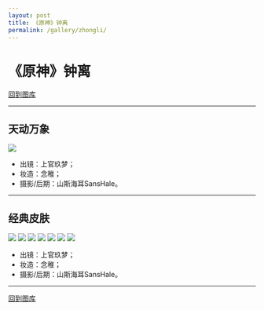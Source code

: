 ```yaml
---
layout: post
title: 《原神》钟离
permalink: /gallery/zhongli/
---
```


<haed>
    <link rel="stylesheet" href="../../css/gallery.css">
</haed>

# 《原神》钟离

[回到图库](../)

---

## 天动万象

<div class="fullsize">
    <img src="classic/zhongli-tian_dong_wan_xiang.jpg">
</div>

- 出镜：上官玖梦；
- 妆造：念稚；
- 摄影/后期：山斯海耳SansHale。

---

## 经典皮肤

<div class="horizontal">
    <img src="classic/zhongli-001.jpg">
    <img src="classic/zhongli-002.jpg">
    <img src="classic/zhongli-003.jpg">
    <img src="classic/zhongli-004.jpg">
    <img src="classic/zhongli-005.jpg">
    <img src="classic/zhongli-006.jpg">
    <img src="classic/zhongli-007.jpg">
</div>

- 出镜：上官玖梦；
- 妆造：念稚；
- 摄影/后期：山斯海耳SansHale。

---

[回到图库](../)